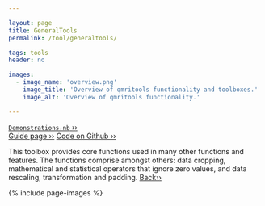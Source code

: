 ```yaml
---

layout: page
title: GeneralTools
permalink: /tool/generaltools/

tags: tools
header: no

images:
  - image_name: 'overview.png'
    image_title: 'Overview of qmritools functionality and toolboxes.'
    image_alt: 'Overview of qmritools functionality.' 

---
```


[`Demonstrations.nb` ››](/doc/demo/) <br>
[Guide page ››](/assets/htmldoc/html/guide/{{page.title}})
[Code on Github ››](https://github.com/mfroeling/QMRITools/blob/master/QMRITools/Kernel/GeneralTools.wl)

This toolbox provides core functions used in many other functions and
features. The functions comprise amongst others: data cropping,
mathematical and statistical operators that ignore zero values, and data
rescaling, transformation and padding. [Back››](/tool/)

{% include page-images %}
